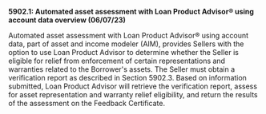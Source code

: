 **5902.1: Automated asset assessment with Loan Product Advisor® using
account data overview (06/07/23)**

Automated asset assessment with Loan Product Advisor® using account
data, part of asset and income modeler (AIM), provides Sellers with the
option to use Loan Product Advisor to determine whether the Seller is
eligible for relief from enforcement of certain representations and
warranties related to the Borrower's assets. The Seller must obtain a
verification report as described in Section 5902.3. Based on information
submitted, Loan Product Advisor will retrieve the verification report,
assess for asset representation and warranty relief eligibility, and
return the results of the assessment on the Feedback Certificate.